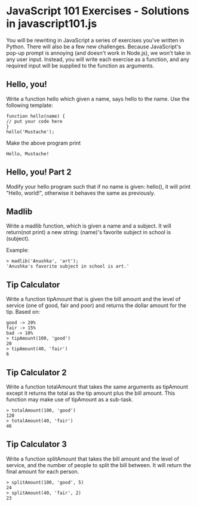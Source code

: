 # JavaScript 101 Exercises - Solutions in javascript101.js

You will be rewriting in JavaScript a series of exercises you've written in Python. There will also be a few new challenges. Because JavaScript's pop-up prompt is annoying (and doesn't work in Node.js), we won't take in any user input. Instead, you will write each exercise as a function, and any required input will be supplied to the function as arguments.

## Hello, you!

Write a function hello which given a name, says hello to the name. Use the following template:

    function hello(name) {
    // put your code here
    }
    hello('Mustache');

Make the above program print

    Hello, Mustache!

## Hello, you! Part 2
Modify your hello program such that if no name is given: hello(), it will print "Hello, world!", otherwise it behaves the same as previously.

## Madlib
Write a madlib function, which is given a name and a subject. It will return(not print) a new string: (name)'s favorite subject in school is (subject).

Example:

    > madlib('Anushka', 'art');
    'Anushka's favorite subject in school is art.'

## Tip Calculator

Write a function tipAmount that is given the bill amount and the level of service (one of good, fair and poor) and returns the dollar amount for the tip. Based on:

    good -> 20%
    fair -> 15%
    bad -> 10%
    > tipAmount(100, 'good')
    20
    > tipAmount(40, 'fair')
    6

## Tip Calculator 2
Write a function totalAmount that takes the same arguments as tipAmount except it returns the total as the tip amount plus the bill amount. This function may make use of tipAmount as a sub-task.

    > totalAmount(100, 'good')
    120
    > totalAmount(40, 'fair')
    46

## Tip Calculator 3
Write a function splitAmount that takes the bill amount and the level of service, and the number of people to split the bill between. It will return the final amount for each person.

    > splitAmount(100, 'good', 5)
    24
    > splitAmount(40, 'fair', 2)
    23